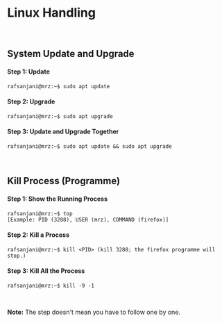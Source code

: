 
# Linux Handling

&nbsp;

## System Update and Upgrade
#### Step 1: Update
```console
rafsanjani@mrz:~$ sudo apt update 
```

#### Step 2: Upgrade
```console
rafsanjani@mrz:~$ sudo apt upgrade 
```

#### Step 3: Update and Upgrade Together
```console
rafsanjani@mrz:~$ sudo apt update && sudo apt upgrade 
```

&nbsp;

## Kill Process (Programme)
#### Step 1: Show the Running Process
```console
rafsanjani@mrz:~$ top
[Example: PID (3288), USER (mrz), COMMAND (firefox)]
```
#### Step 2: Kill a Process
```console
rafsanjani@mrz:~$ kill <PID> (kill 3288; the firefox programme will stop.)
```
#### Step 3: Kill All the Process
```console
rafsanjani@mrz:~$ kill -9 -1
```

&nbsp;
&nbsp;

**Note:** The step doesn't mean you have to follow one by one.
